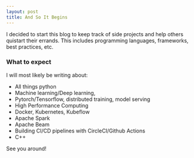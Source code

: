 ```yaml
---
layout: post
title: And So It Begins
---
```


I decided to start this blog to keep track of side projects and help others quistart their errands. This includes programming languages, frameworks, best practices, etc.

### What to expect

I will most likely be writing about:
* All  things python
* Machine learning/Deep learning, 
* Pytorch/Tensorflow, distributed training, model serving
* High Performance Computing
* Docker, Kubernetes, Kubeflow
* Apache Spark
* Apache Beam
* Building CI/CD pipelines with CircleCI/Github Actions 
* C++

See you around!
